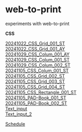 # web-to-print

experiments with web-to-print

**CSS**

[20241022_CSS_Grid_001_ST](CSS/20241022_CSS_Grid_001_ST.html)  
[20241022_CSS_Grid_001_AY](CSS/20241022_CSS_Grid_001_AY.html)  
[20241029_CSS_Colum_001_AY](20241029_CSS_Colum_001_AY.html)  
[20241029_CSS_Colum_001_ST](20241029_CSS_Colum_001_ST.html)  
[20241029_CSS_Colum_002_ST](20241029_CSS_Colum_002_ST.html)  
[20241105_CSS_Colum_001_ST](20241105_CSS_Colum_001_ST.html)  
[20241105_CSS_Grid_002_ST](20241105_CSS_Grid_002_ST.html)  
[20241105_CSS_Grid_003_ST](20241105_CSS_Grid_003_ST.html)  
[20241105_CSS_Grid_004_ST](20241105_CSS_Grid_004_ST.html)  
[20241105_CSS_Rectangle_001_ST](20241105_CSS_Rectangle_001_ST.html)  
[20241105_PAD-Book_001_ST](20241105_PAD-Book_001_ST.html)  
[20241105_PAD-Book_002_ST](20241105_PAD-Book_002_ST.html)  
[Text_input](Material/content.txt)  
[Text_input_2](https://annuel2.framapad.org/p/STAYAYAY)

[Schedule](ToDo.md)
